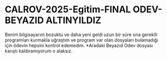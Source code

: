 # CALROV-2025-Egitim-FINAL ODEV-BEYAZID ALTINYILDIZ
Benim bilgisayarım bozuktu ve daha yeni geldi uzun bir süre ona gereklli programları kurmakla uğraştım ve program var olan dosyaları bulamadığı için ödevin hepsini kontrol edemedim.
*Aradaki Beyazıd Odev dosyası karıştı kaldıramıyorum o alaksız.

